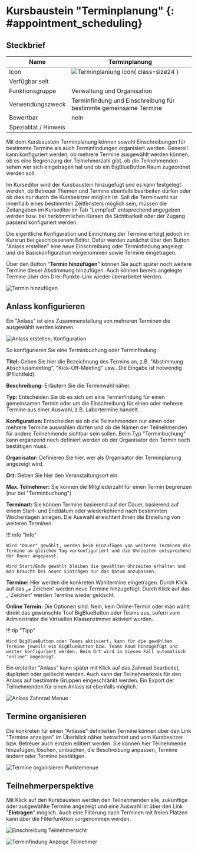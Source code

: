 # Kursbaustein "Terminplanung" {: #appointment_scheduling}


## Steckbrief

Name | Terminplanung
---------|----------
Icon | ![Terminplaniung Icon](assets/dateentry.png){ class=size24  }
Verfügbar seit | 
Funktionsgruppe | Verwaltung und Organisation
Verwendungszweck | Terminfindung und Einschreibung für bestimmte gemeinsame Termine
Bewertbar | nein
Spezialität / Hinweis |



Mit dem Kursbaustein Terminplanung können sowohl Einschreibungen für bestimmte
Termine als auch Terminfindungen organisiert werden. Generell kann
konfiguriert werden, ob mehrere Termine ausgewählt werden können, ob es eine
Begrenzung der Teilnehmerzahl gibt, ob die Teilnehmenden sehen wer sich
eingetragen hat und ob ein BigBlueButton Raum zugeordnet werden soll.

Im Kurseditor wird der Kursbaustein hinzugefügt und es kann festgelegt werden,
ob Betreuer Themen und Termine ebenfalls bearbeiten dürfen oder ob dies nur
durch die Kursbesitzer möglich ist. Soll die Terminwahl nur innerhalb eines
bestimmten Zeitfensters möglich sein, müssen die Zeitangaben im Kurseditor im
Tab "Lernpfad" entsprechend angegeben werden bzw. bei herkömmlichen Kursen die
Sichtbarkeit oder der Zugang passend konfiguriert werden.

Die eigentliche Konfiguration und Einrichtung der Termine erfolgt jedoch im
Kursrun bei geschlossenem Editor. Dafür werden zunächst über den Button
"Anlass erstellen" eine neue Einschreibung oder Terminfindung angelegt und die
Basiskonfiguration vorgenommen sowie Termine eingetragen.

Über den Button "**Termin hinzufügen**" können Sie auch später noch weitere
Termine dieser Abstimmung hinzufügen.  Auch können bereits angelegte Termine
über den Drei-Punkte-Link wieder überarbeitet werden.

![Termin hinzufügen](assets/Termin_hinzufuegen.jpg)

## Anlass konfigurieren

Ein "Anlass" ist eine Zusammenstellung von mehreren Terminen die ausgewählt werden können.

![Anlass erstellen, Konfiguration](assets/Anlass_erstellen.png)

So konfigurieren Sie eine Terminbuchung oder Terminfindung:

**Titel:** Geben Sie hier die Bezeichnung des Termins an, z.B. "Abstimmung Abschlussmeeting", "Kick-Off-Meeting" usw.. Die Eingabe ist notwendig
(Pflichtfeld).

 **Beschreibung:** Erläutern Sie die Terminwahl näher.

 **Typ:** Entscheiden Sie ob es sich um eine Terminfindung für einen gemeinsamen Termin oder um die Einschreibung für einen oder mehrere Termine
aus einer Auswahl, z.B. Labortermine handelt.

 **Konfiguration:** Entscheiden sie ob die Teilnehmenden nur einen oder
mehrere Termine auswählen dürfen und ob die Namen der Teilnehmenden für andere Teilnehmende sichtbar sein sollen. Beim Typ "Terminbuchung" kann ergänzend noch
definiert werden ob der Organisator den Termin noch bestätigen muss.

 **Organisator:**  Definieren Sie hier, wer als Organisator der Terminplanung
angezeigt wird.

 **Ort:** Geben Sie hier den Veranstaltungsort ein.

 **Max. Teilnehmer:** Sie können die Mitgliederzahl für einen Termin begrenzen (nur bei "Terminbuchung")

 **Terminart:** Sie können Termine basierend auf der Dauer, basierend auf einem Start- und Enddatum oder wiederkehrend nach bestimmten Wochentagen
anlegen. Die Auswahl erleichtert Ihnen die Erstellung von weiteren Terminen.

!!! info "Info"

    Wird "Dauer" gewählt, werden beim Hinzufügen von weiteren Terminen die Termine am gleichen Tag vorkonfiguriert und die Uhrzeiten entsprechend der Dauer angepasst.

    Wird Start/Ende gewählt bleiben die gewählten Uhrzeiten erhalten und man braucht bei neuen Einträgen nur das Datum anzupassen.

 **Termine:** Hier werden die konkreten Wahltermine eingetragen. Durch Klick auf das „+ Zeichen“ werden neue Termine hinzugefügt. Durch Klick auf das „-Zeichen“ werden Termine wieder gelöscht.

 **Online Termin:** Die Optionen sind: Nein, kein Online-Termin oder man wählt
direkt das gewünschte Tool BigBlueButton oder Teams aus, sofern vom Administrator die Virtuellen Klassenzimmer aktiviert wurden.

!!! tip "Tipp"

    Wird BigBlueButton oder Teams aktiviert, kann für die gewählten Termine jeweils ein BigBlueButton bzw. Teams Raum hinzugefügt und weiter konfiguriert werden. Beim Ort wird in diesem Fall automatisch "online" angezeigt.

  
Ein erstellter "Anlass" kann später mit Klick auf das Zahnrad bearbeitet, dupliziert oder gelöscht werden. Auch kann der Teilnehmerkreis für den Anlass
auf bestimmte Gruppen eingeschränkt werden. Ein Export der Teilnehmenden für
einen Anlass ist ebenfalls möglich.

![Anlass Zahnrad Menue](assets/Terminplanung_anlass.jpg)

## Termine organisieren 

Die konkreten für einen "Anlasse" definierten Termine können über den Link "Termine anzeigen" im Überblick näher betrachtet und vom Kursbesitzer bzw. Betreuer
auch einzeln editiert werden. Sie können hier Teilnehmende hinzufügen, löschen, umbuchen,
die Beschreibung anpassen, Termine ändern oder Termine bestätigen.

![Termine organisieren Punktemenue](assets/Terminfindung_punkte.jpg)

## Teilnehmerperspektive

Mit Klick auf den Kursbaustein werden den Teilnehmenden alle, zukünftige oder ausgewählte Termine angezeigt und eine Auswahl ist über den Link "**Eintragen**" möglich. Auch eine Filterung nach Terminen mit freien Plätzen kann über die Filterfunktion vorgenommen werden. 

![Einschreibung Teilnehmersicht](assets/Terminplanung18_Einschreibung.png)

![Terminfindung Anzeige Teilnehmer](assets/Terminplanung18_Terminanzeige.png)


